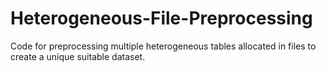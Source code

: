 # Heterogeneous-File-Preprocessing
Code for preprocessing multiple heterogeneous tables allocated in files to create a unique suitable dataset.

